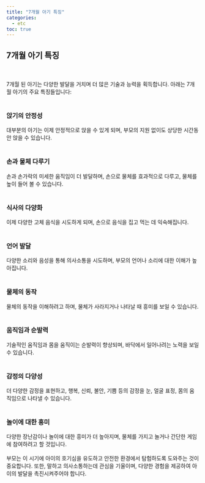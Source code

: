 ```yaml
---
title: "7개월 아기 특징"
categories: 
  - etc
toc: true
---
```

  
## 7개월 아기 특징
  <br/><br/>
7개월 된 아기는 다양한 발달을 거치며 더 많은 기술과 능력을 획득합니다. 아래는 7개월 아기의 주요 특징들입니다:
  <br/><br/>
### 앉기의 안정성
대부분의 아기는 이제 안정적으로 앉을 수 있게 되며, 부모의 지원 없이도 상당한 시간동안 앉을 수 있습니다.
  <br/><br/>
### 손과 물체 다루기
손과 손가락의 미세한 움직임이 더 발달하며, 손으로 물체를 효과적으로 다루고, 물체를 높이 들어 볼 수 있습니다.
  <br/><br/>
### 식사의 다양화
이제 다양한 고체 음식을 시도하게 되며, 손으로 음식을 집고 먹는 데 익숙해집니다.
  <br/><br/>
### 언어 발달
다양한 소리와 음성을 통해 의사소통을 시도하며, 부모의 언어나 소리에 대한 이해가 높아집니다.
  <br/><br/>
### 물체의 동작
물체의 동작을 이해하려고 하며, 물체가 사라지거나 나타날 때 흥미를 보일 수 있습니다.
  <br/><br/>
### 움직임과 순발력
기술적인 움직임과 몸을 움직이는 순발력이 향상되며, 바닥에서 일어나려는 노력을 보일 수 있습니다.
  <br/><br/>
### 감정의 다양성
더 다양한 감정을 표현하고, 행복, 신뢰, 불안, 기쁨 등의 감정을 눈, 얼굴 표정, 몸의 움직임으로 나타낼 수 있습니다.
  <br/><br/>
### 놀이에 대한 흥미
다양한 장난감이나 놀이에 대한 흥미가 더 높아지며, 물체를 가지고 놀거나 간단한 게임에 참여하려고 할 것입니다.
  <br/><br/>
부모는 이 시기에 아이의 호기심을 유도하고 안전한 환경에서 탐험하도록 도와주는 것이 중요합니다. 또한, 말하고 의사소통하는데 관심을 기울이며, 다양한 경험을 제공하여 아이의 발달을 촉진시켜주어야 합니다.